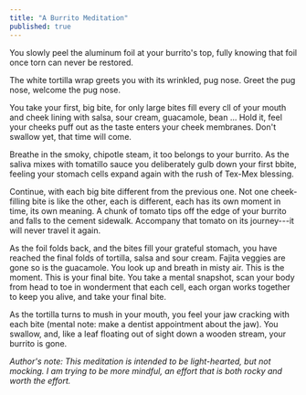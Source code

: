 ```yaml
---
title: "A Burrito Meditation"
published: true
---
```


You slowly peel the aluminum foil at your burrito's top, fully knowing that foil once torn can never be restored.

The white tortilla wrap greets you with its wrinkled, pug nose. Greet the pug nose, welcome the pug nose.

You take your first, big bite, for only large bites fill every cll of your mouth and cheek lining with salsa, sour cream, guacamole, bean ... Hold it, feel your cheeks puff out as the taste enters your cheek membranes. Don't swallow yet, that time will come.

Breathe in the smoky, chipotle steam, it too belongs to your burrito. As the saliva mixes with tomatillo sauce you deliberately gulb down your first bbite, feeling your stomach cells expand again with the rush of Tex-Mex blessing.

Continue, with each big bite different from the previous one. Not one cheek-filling bite is like the other, each is different, each has its own moment in time, its own meaning. A chunk of tomato tips off the edge of your burrito and falls to the cement sidewalk. Accompany that tomato on its journey---it will never travel it again.

As the foil folds back, and the bites fill your grateful stomach, you have reached the final folds of tortilla, salsa and sour cream. Fajita veggies are gone so is the guacamole. You look up and breath in misty air. This is the moment. This is your final bite. You take a mental snapshot, scan your body from head to toe in wonderment that each cell, each organ works together to keep you alive, and take your final bite.

As the tortilla turns to mush in your mouth, you feel your jaw cracking with each bite (mental note: make a dentist appointment about the jaw). You swallow, and, like a leaf floating out of sight down a wooden stream, your burrito is gone.

*Author's note: This meditation is intended to be light-hearted, but not mocking. I am trying to be more mindful, an effort that is both rocky and worth the effort.*
